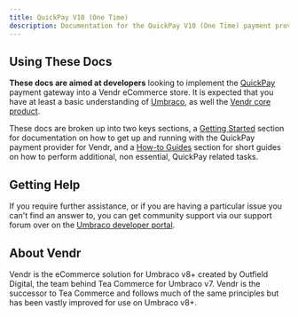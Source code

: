 ```yaml
---
title: QuickPay V10 (One Time)
description: Documentation for the QuickPay V10 (One Time) payment provider for Vendr, the eCommerce solution for Umbraco v8+
---
```


## Using These Docs

**These docs are aimed at developers** looking to implement the [QuickPay](https://quickpay.net) payment gateway into a Vendr eCommerce store. It is expected that you have at least a basic understanding of [Umbraco](https://umbraco.com), as well the [Vendr core product](../../../../core/).

These docs are broken up into two keys sections, a [Getting Started](getting-started/) section for documentation on how to get up and running with the QuickPay payment provider for Vendr, and a [How-to Guides](how-to-guides/) section for short guides on how to perform additional, non essential, QuickPay related tasks.

## Getting Help

If you require further assistance, or if you are having a particular issue you can't find an answer to, you can get community support via our support forum over on the [Umbraco developer portal](https://our.umbraco.com/packages/website-utilities/vendr/vendr-support/).

## About Vendr

Vendr is the eCommerce solution for Umbraco v8+ created by Outfield Digital, the team behind Tea Commerce for Umbraco v7. Vendr is the successor to Tea Commerce and follows much of the same principles but has been vastly improved for use on Umbraco v8+.